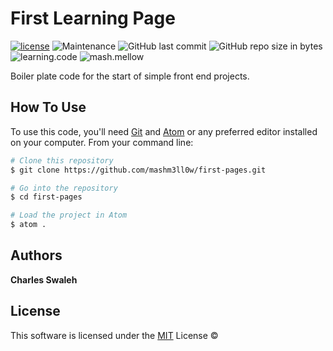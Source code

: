 # **First Learning Page**

[![license](https://img.shields.io/github/license/mashm3ll0w/first-pages.svg)](tps://github.com/mashm3ll0w/first-pages/blob/master/LICENSE.md) ![Maintenance](https://img.shields.io/maintenance/yes/2019.svg) ![GitHub last commit](https://img.shields.io/github/last-commit/mashm3ll0w/first-pages.svg) ![GitHub repo size in bytes](https://img.shields.io/github/repo-size/mashm3ll0w/first-pages.svg) ![learning.code](https://img.shields.io/badge/code-robot-success.svg)  ![mash.mellow](https://img.shields.io/badge/%3C%2F%3E%20with%20%E2%99%A5%20by-mash.mellow-%23e30000.svg)

Boiler plate code for the start of simple front end projects.


## How To Use

To use this code, you'll need [Git](https://git-scm.com) and [Atom](https://atom.io) or any preferred editor installed on your computer. From your command line:

```bash
# Clone this repository
$ git clone https://github.com/mashm3ll0w/first-pages.git

# Go into the repository
$ cd first-pages

# Load the project in Atom
$ atom .
```

## Authors

**Charles Swaleh**


## License
This software is licensed under the [MIT](https://github.com/mashm3ll0w/first-pages/blob/master/LICENSE.md) License ©
